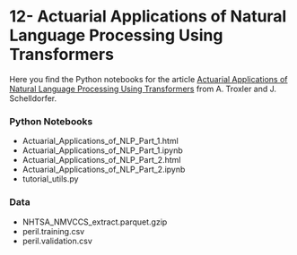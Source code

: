 # 12- Actuarial Applications of Natural Language Processing Using Transformers

Here you find the Python notebooks for the article [Actuarial Applications of Natural Language Processing Using Transformers](https://arxiv.org/abs/2206.02014) from A. Troxler and J. Schelldorfer.

### Python Notebooks
- Actuarial_Applications_of_NLP_Part_1.html
- Actuarial_Applications_of_NLP_Part_1.ipynb
- Actuarial_Applications_of_NLP_Part_2.html
- Actuarial_Applications_of_NLP_Part_2.ipynb
- tutorial_utils.py

### Data
- NHTSA_NMVCCS_extract.parquet.gzip
- peril.training.csv
- peril.validation.csv
